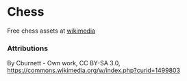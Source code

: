 # Chess

Free chess assets at [wikimedia](https://commons.wikimedia.org/wiki/Category:SVG_chess_pieces)

### Attributions

By Cburnett - Own work, CC BY-SA 3.0, https://commons.wikimedia.org/w/index.php?curid=1499803
